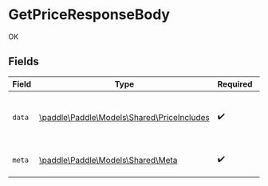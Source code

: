 # GetPriceResponseBody

OK


## Fields

| Field                                                                              | Type                                                                               | Required                                                                           | Description                                                                        |
| ---------------------------------------------------------------------------------- | ---------------------------------------------------------------------------------- | ---------------------------------------------------------------------------------- | ---------------------------------------------------------------------------------- |
| `data`                                                                             | [\paddle\Paddle\Models\Shared\PriceIncludes](../../models/shared/PriceIncludes.md) | :heavy_check_mark:                                                                 | Represents a price entity with included entities.                                  |
| `meta`                                                                             | [\paddle\Paddle\Models\Shared\Meta](../../models/shared/Meta.md)                   | :heavy_check_mark:                                                                 | Information about this response.                                                   |